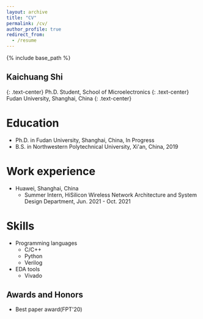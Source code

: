 ```yaml
---
layout: archive
title: "CV"
permalink: /cv/
author_profile: true
redirect_from:
  - /resume
---
```


{% include base_path %}

## Kaichuang Shi
{: .text-center}
Ph.D. Student,  School of Microelectronics
{: .text-center}
Fudan University, Shanghai, China
{: .text-center}

Education
======
* Ph.D. in Fudan University, Shanghai, China, In Progress
* B.S. in Northwestern Polytechnical University, Xi'an, China, 2019

Work experience
======
* Huawei, Shanghai, China
  * Summer Intern, HiSilicon Wireless Network Architecture and System Design Department, Jun. 2021 - Oct. 2021 
 
Skills
======
* Programming languages
  * C/C++ 
  * Python 
  * Verilog 
* EDA tools
  * Vivado

Awards and Honors
------
* Best paper award(FPT'20)

